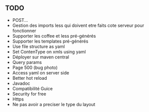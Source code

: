 ## TODO

 + POST...
 + Gestion des imports less qui doivent etre faits cote serveur pour fonctionner
 + Supporter les coffee et less pré-générés
 + Supporter les templates pré-générés
 + Use file structure as yaml
 + Set ContenType on xmls using yaml
 + Déployer sur maven central
 + Query params
 + Page 500 (bug photo)
 + Access yaml on server side
 + Better hot reload
 + Javadoc
 + Compatibilité Guice
 + Security for free
 + Https
 + Ne pas avoir a preciser le type du layout






